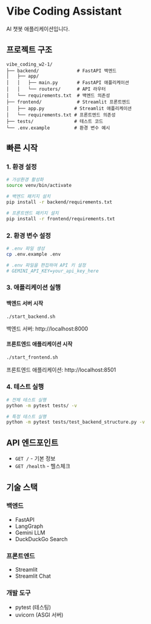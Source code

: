 # Vibe Coding Assistant

AI 챗봇 애플리케이션입니다.

## 프로젝트 구조

```
vibe_coding_w2-1/
├── backend/              # FastAPI 백엔드
│   ├── app/
│   │   ├── main.py       # FastAPI 애플리케이션
│   │   └── routers/      # API 라우터
│   └── requirements.txt  # 백엔드 의존성
├── frontend/             # Streamlit 프론트엔드
│   ├── app.py           # Streamlit 애플리케이션
│   └── requirements.txt # 프론트엔드 의존성
├── tests/               # 테스트 코드
└── .env.example         # 환경 변수 예시
```

## 빠른 시작

### 1. 환경 설정

```bash
# 가상환경 활성화
source venv/bin/activate

# 백엔드 패키지 설치
pip install -r backend/requirements.txt

# 프론트엔드 패키지 설치
pip install -r frontend/requirements.txt
```

### 2. 환경 변수 설정

```bash
# .env 파일 생성
cp .env.example .env

# .env 파일을 편집하여 API 키 설정
# GEMINI_API_KEY=your_api_key_here
```

### 3. 애플리케이션 실행

#### 백엔드 서버 시작

```bash
./start_backend.sh
```

백엔드 서버: http://localhost:8000

#### 프론트엔드 애플리케이션 시작

```bash
./start_frontend.sh
```

프론트엔드 애플리케이션: http://localhost:8501

### 4. 테스트 실행

```bash
# 전체 테스트 실행
python -m pytest tests/ -v

# 특정 테스트 실행
python -m pytest tests/test_backend_structure.py -v
```

## API 엔드포인트

- `GET /` - 기본 정보
- `GET /health` - 헬스체크

## 기술 스택

### 백엔드

- FastAPI
- LangGraph
- Gemini LLM
- DuckDuckGo Search

### 프론트엔드

- Streamlit
- Streamlit Chat

### 개발 도구

- pytest (테스팅)
- uvicorn (ASGI 서버)

